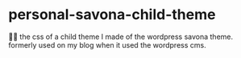 # personal-savona-child-theme
🧒🏻 the css of a child theme I made of the wordpress savona theme. formerly used on my blog when it used the wordpress cms.
